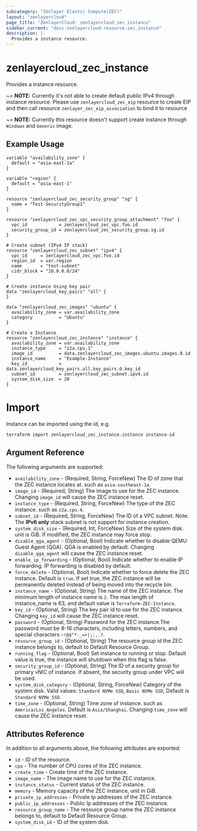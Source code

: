 ```yaml
---
subcategory: "Zenlayer Elastic Compute(ZEC)"
layout: "zenlayercloud"
page_title: "ZenlayerCloud: zenlayercloud_zec_instance"
sidebar_current: "docs-zenlayercloud-resource-zec_instance"
description: |-
  Provides a instance resource.
---
```


# zenlayercloud_zec_instance

Provides a instance resource.

~> **NOTE:** Currently it's not able to create default public IPv4 through instance resource. Please use `zenlayercloud_zec_eip` resource to create EIP and then call resource `zenlayer_zec_eip_association` to bind it to resource

~> **NOTE:** Currently this resource doesn't support create instance through `Windows` and `Generic` image.

## Example Usage

```hcl
variable "availability_zone" {
  default = "asia-east-1a"
}

variable "region" {
  default = "asia-east-1"
}

resource "zenlayercloud_zec_security_group" "sg" {
  name = "Test-SecurityGroup1"
}

resource "zenlayercloud_zec_vpc_security_group_attachment" "foo" {
  vpc_id            = zenlayercloud_zec_vpc.foo.id
  security_group_id = zenlayercloud_zec_security_group.sg.id
}

# Create subnet (IPv4 IP stack)
resource "zenlayercloud_zec_subnet" "ipv4" {
  vpc_id     = zenlayercloud_zec_vpc.foo.id
  region_id  = var.region
  name       = "test-subnet"
  cidr_block = "10.0.0.0/24"
}

# Create instance Using key pair
data "zenlayercloud_key_pairs" "all" {
}

data "zenlayercloud_zec_images" "ubuntu" {
  availability_zone = var.availability_zone
  category          = "Ubuntu"
}

# Create a Instance
resource "zenlayercloud_zec_instance" "instance" {
  availability_zone = var.availability_zone
  instance_type     = "z2a.cpu.1"
  image_id          = data.zenlayercloud_zec_images.ubuntu.images.0.id
  instance_name     = "Example-Instance"
  key_id            = data.zenlayercloud_key_pairs.all.key_pairs.0.key_id
  subnet_id         = zenlayercloud_zec_subnet.ipv4.id
  system_disk_size  = 20
}
```

# Import

Instance can be imported using the id, e.g.

```hcl
terraform import zenlayercloud_zec_instance.instance instance-id
```

## Argument Reference

The following arguments are supported:

* `availability_zone` - (Required, String, ForceNew) The ID of zone that the ZEC instance locates at. such as `asia-southeast-1a`.
* `image_id` - (Required, String) The image to use for the ZEC instance. Changing `image_id` will cause the ZEC instance reset.
* `instance_type` - (Required, String, ForceNew) The type of the ZEC instance. such as `z2a.cpu.4`.
* `subnet_id` - (Required, String, ForceNew) The ID of a VPC subnet. Note: The **IPv6 only** stack subnet is not support for instance creation.
* `system_disk_size` - (Required, Int, ForceNew) Size of the system disk. unit is GiB. If modified, the ZEC instance may force stop.
* `disable_qga_agent` - (Optional, Bool) Indicate whether to disable QEMU Guest Agent (QGA). QGA is enabled by default. Changing `disable_qga_agent` will cause the ZEC instance reset.
* `enable_ip_forwarding` - (Optional, Bool) Indicate whether to enable IP forwarding. IP forwarding is disabled by default.
* `force_delete` - (Optional, Bool) Indicate whether to force delete the ZEC instance. Default is `true`. If set true, the ZEC instance will be permanently deleted instead of being moved into the recycle bin.
* `instance_name` - (Optional, String) The name of the ZEC instance. The minimum length of instance name is `2`. The max length of instance_name is 63, and default value is `Terraform-ZEC-Instance`.
* `key_id` - (Optional, String) The key pair id to use for the ZEC instance. Changing `key_id` will cause the ZEC instance reset.
* `password` - (Optional, String) Password for the ZEC instance.The password must be 8-16 characters, including letters, numbers, and special characters `~!@$^*-_=+|;:,.?`.
* `resource_group_id` - (Optional, String) The resource group id the ZEC instance belongs to, default to Default Resource Group.
* `running_flag` - (Optional, Bool) Set instance to running or stop. Default value is true, the instance will shutdown when this flag is false.
* `security_group_id` - (Optional, String) The ID of a security group for primary vNIC of instance. If absent, the security group under VPC will be used.
* `system_disk_category` - (Optional, String, ForceNew) Category of the system disk. Valid values: `Standard NVMe SSD`, `Basic NVMe SSD`, Default is `Standard NVMe SSD`.
* `time_zone` - (Optional, String) Time zone of instance. such as `America/Los_Angeles`. Default is `Asia/Shanghai`. Changing `time_zone` will cause the ZEC instance reset.

## Attributes Reference

In addition to all arguments above, the following attributes are exported:

* `id` - ID of the resource.
* `cpu` - The number of CPU cores of the ZEC instance.
* `create_time` - Create time of the ZEC instance.
* `image_name` - The image name to use for the ZEC instance.
* `instance_status` - Current status of the ZEC instance.
* `memory` - Memory capacity of the ZEC instance, unit in GiB.
* `private_ip_addresses` - Private Ip addresses of the ZEC instance.
* `public_ip_addresses` - Public Ip addresses of the ZEC instance.
* `resource_group_name` - The resource group name the ZEC instance belongs to, default to Default Resource Group.
* `system_disk_id` - ID of the system disk.


